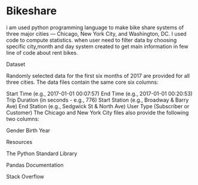 # Bikeshare
i am used python programming language to make bike share systems of three major cities — Chicago, New York City, and Washington, DC. I used code to compute statistics. when user need to filter data by choosing specific city,month and day system created to get main information in few line of code  about rent bikes. 

Dataset 

Randomly selected data for the first six months of 2017 are provided for all three cities. The data files contain the same core six columns:

Start Time (e.g., 2017-01-01 00:07:57)
End Time (e.g., 2017-01-01 00:20:53)
Trip Duration (in seconds - e.g., 776)
Start Station (e.g., Broadway & Barry Ave)
End Station (e.g., Sedgwick St & North Ave)
User Type (Subscriber or Customer)
The Chicago and New York City files also provide the following two columns:

Gender
Birth Year

Resources

The Python Standard Library

Pandas Documentation

Stack Overflow
